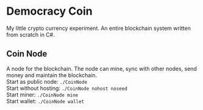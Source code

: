 # Democracy Coin
My little crypto currency experiment. An entire blockchain system written from scratch in C#.

## Coin Node
A node for the blockchain. The node can mine, sync with other nodes, send money and maintain the blockchain.  
Start as public node: `./CoinNode`  
Start without hosting: `./CoinNode nohost noseed`  
Start miner: `./CoinNode mine`  
Start wallet: `./CoinNode wallet`  
